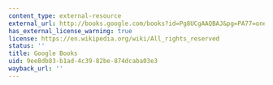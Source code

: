 ```yaml
---
content_type: external-resource
external_url: http://books.google.com/books?id=Pg8UCgAAQBAJ&pg=PA77=onepage
has_external_license_warning: true
license: https://en.wikipedia.org/wiki/All_rights_reserved
status: ''
title: Google Books
uid: 9ee8db83-b1ad-4c39-82be-874dcaba03e3
wayback_url: ''
---
```

